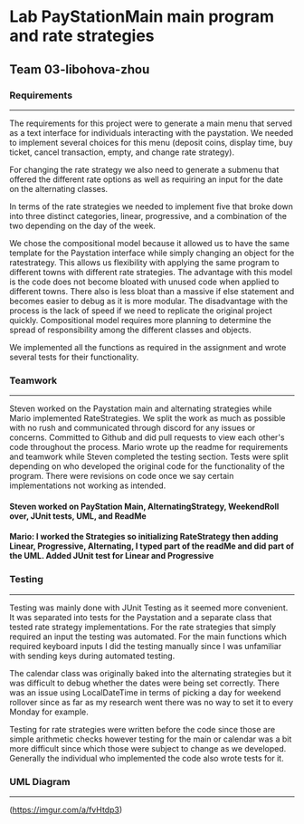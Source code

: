 # Lab PayStationMain main program and rate strategies
## Team 03-libohova-zhou
### Requirements
------------------------------------------------------------------------------------------------
The requirements for this project were to generate a main menu that served as a text interface for individuals 
interacting with the paystation. We needed to implement several choices for this menu (deposit coins, display time, buy
ticket, cancel transaction, empty, and change rate strategy). 

For changing the rate strategy we also need to generate a submenu that offered the different rate options as well as 
requiring an input for the date on the alternating classes. 

In terms of the rate strategies we needed to implement five that broke down into three distinct categories, linear, 
progressive, and a combination of the two depending on the day of the week. 

We chose the compositional model because it allowed us to have the same template for the Paystation 
interface while simply changing an object for the ratestrategy. This allows us flexibility with 
applying the same program to different towns with different rate strategies. The advantage with this model is the code
does not become bloated with unused code when applied to different towns. There also is less bloat than a massive if 
else statement and becomes easier to debug as it is more modular. The disadvantage with the process is the lack of speed 
if we need to replicate the original project quickly. Compositional model requires more planning to determine the spread
of responsibility among the different classes and objects. 

We implemented all the functions as required in the assignment and wrote several tests for their functionality. 
### Teamwork
------------------------------------------------------------------------------------------------
Steven worked on the Paystation main and alternating strategies while Mario implemented RateStrategies. We split the 
work as much as possible with no rush and communicated through discord for any issues or concerns. Committed to Github 
and did pull requests to view each other's code throughout the process. Mario wrote up the readme for requirements and 
teamwork while Steven completed the testing section. Tests were split depending on who developed the original code for 
the functionality of the program. There were revisions on code once we say certain implementations not working as intended.

#### Steven worked on PayStation Main, AlternatingStrategy, WeekendRoll over, JUnit tests, UML, and ReadMe

#### Mario: I worked the Strategies so initializing RateStrategy then adding Linear, Progressive, Alternating, I typed part of the readMe and did part of the UML. Added JUnit test for Linear and Progressive



### Testing
------------------------------------------------------------------------------------------------
Testing was mainly done with JUnit Testing as it seemed more convenient. It was separated into tests for the Paystation 
and a separate class that tested rate strategy implementations. For the rate strategies that simply required an input 
the testing was automated. For the main functions which required keyboard inputs I did the testing manually since I was
unfamiliar with sending keys during automated testing. 

The calendar class was originally baked into the alternating strategies but it was difficult to debug whether the dates
were being set correctly. There was an issue using LocalDateTime in terms of picking a day for weekend rollover since as
far as my research went there was no way to set it to every Monday for example. 

Testing for rate strategies were written before the code since those are simple arithmetic checks however testing for 
the main or calendar was a bit more difficult since which those were subject to change as we developed. Generally the 
individual who implemented the code also wrote tests for it. 


### UML Diagram
------------------------------------------------------------------------------------------------

(https://imgur.com/a/fvHtdp3)


